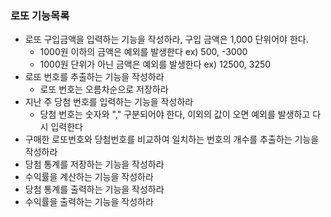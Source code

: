 ### 로또 기능목록

- 로또 구입금액을 입력하는 기능을 작성하라, 구입 금액은 1,000 단위어야 한다.
  - 1000원 이하의 금액은 예외를 발생한다 ex) 500, -3000
  - 1000원 단위가 아닌 금액은 예외를 발생한다 ex) 12500, 3250
- 로또 번호를 추출하는 기능을 작성하라
  - 로또 번호는 오름차순으로 저장하라
- 지난 주 당첨 번호를 입력하는 기능을 작성하라
  - 당첨 번호는 숫자와 "," 구분되어야 한다, 이외의 값이 오면 예외를 발생하고 다시 입력한다
- 구매한 로또번호와 당첨번호를 비교하여 일치하는 번호의 개수를 추출하는 기능을 작성하라
- 당첨 통계를 저장하는 기능을 작성하라
- 수익률을 계산하는 기능을 작성하라
- 당첨 통계를 출력하는 기능을 작성하라
- 수익률을 출력하는 기능을 작성하라